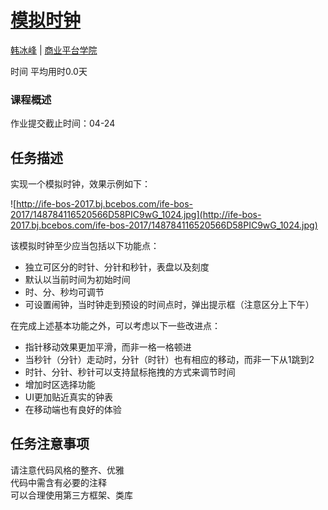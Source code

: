 # [模拟时钟](http://ife.baidu.com/course/detail/id/81)

[韩冰峰](http://ife.baidu.com/mentor/detail/id/4) | [商业平台学院](http://ife.baidu.com/college/detail/id/5)

时间  平均用时0.0天

### 课程概述

作业提交截止时间：04-24

## 任务描述

实现一个模拟时钟，效果示例如下：

![http://ife-bos-2017.bj.bcebos.com/ife-bos-2017/148784116520566D58PIC9wG_1024.jpg](http://ife-bos-2017.bj.bcebos.com/ife-bos-2017/148784116520566D58PIC9wG_1024.jpg)

该模拟时钟至少应当包括以下功能点：

* 独立可区分的时针、分针和秒针，表盘以及刻度
* 默认以当前时间为初始时间
* 时、分、秒均可调节
* 可设置闹钟，当时钟走到预设的时间点时，弹出提示框（注意区分上下午）

在完成上述基本功能之外，可以考虑以下一些改进点：

* 指针移动效果更加平滑，而非一格一格顿进
* 当秒针（分针）走动时，分针（时针）也有相应的移动，而非一下从1跳到2
* 时针、分针、秒针可以支持鼠标拖拽的方式来调节时间
* 增加时区选择功能
* UI更加贴近真实的钟表
* 在移动端也有良好的体验

## 任务注意事项

请注意代码风格的整齐、优雅<br />
代码中需含有必要的注释<br />
可以合理使用第三方框架、类库<br />